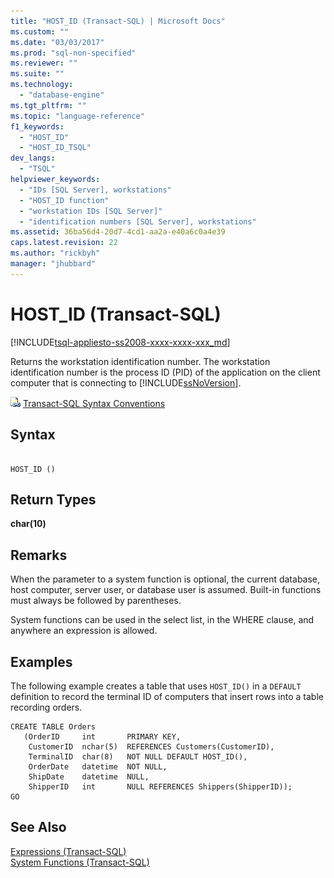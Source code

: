 ```yaml
---
title: "HOST_ID (Transact-SQL) | Microsoft Docs"
ms.custom: ""
ms.date: "03/03/2017"
ms.prod: "sql-non-specified"
ms.reviewer: ""
ms.suite: ""
ms.technology: 
  - "database-engine"
ms.tgt_pltfrm: ""
ms.topic: "language-reference"
f1_keywords: 
  - "HOST_ID"
  - "HOST_ID_TSQL"
dev_langs: 
  - "TSQL"
helpviewer_keywords: 
  - "IDs [SQL Server], workstations"
  - "HOST_ID function"
  - "workstation IDs [SQL Server]"
  - "identification numbers [SQL Server], workstations"
ms.assetid: 36ba56d4-20d7-4cd1-aa2a-e40a6c0a4e39
caps.latest.revision: 22
ms.author: "rickbyh"
manager: "jhubbard"
---
```

# HOST_ID (Transact-SQL)
[!INCLUDE[tsql-appliesto-ss2008-xxxx-xxxx-xxx_md](../../a9retired/includes/tsql-appliesto-ss2008-xxxx-xxxx-xxx-md.md)]

  Returns the workstation identification number. The workstation identification number is the process ID (PID) of the application on the client computer that is connecting to [!INCLUDE[ssNoVersion](../../a9notintoc/includes/ssnoversion-md.md)].  
  
 ![Topic link icon](../../a9notintoc/media/topic-link.gif "Topic link icon") [Transact-SQL Syntax Conventions](../../t-sql/language-elements/transact-sql-syntax-conventions-transact-sql.md)  
  
## Syntax  
  
```  
  
HOST_ID ()  
```  
  
## Return Types  
 **char(10)**  
  
## Remarks  
 When the parameter to a system function is optional, the current database, host computer, server user, or database user is assumed. Built-in functions must always be followed by parentheses.  
  
 System functions can be used in the select list, in the WHERE clause, and anywhere an expression is allowed.  
  
## Examples  
 The following example creates a table that uses `HOST_ID()` in a `DEFAULT` definition to record the terminal ID of computers that insert rows into a table recording orders.  
  
```  
CREATE TABLE Orders  
   (OrderID     int       PRIMARY KEY,  
    CustomerID  nchar(5)  REFERENCES Customers(CustomerID),  
    TerminalID  char(8)   NOT NULL DEFAULT HOST_ID(),  
    OrderDate   datetime  NOT NULL,  
    ShipDate    datetime  NULL,  
    ShipperID   int       NULL REFERENCES Shippers(ShipperID));  
GO  
```  
  
## See Also  
 [Expressions &#40;Transact-SQL&#41;](../../t-sql/language-elements/expressions-transact-sql.md)   
 [System Functions &#40;Transact-SQL&#41;](../../relational-databases/reference/system-functions/system-functions-transact-sql.md)  
  
  